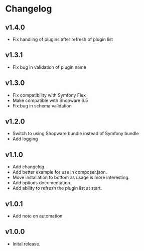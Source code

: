 # Changelog

## v1.4.0

- Fix handling of plugins after refresh of plugin list

## v1.3.1

- Fix bug in validation of plugin name

## v1.3.0

- Fix compatibility with Symfony Flex
- Make compatible with Shopware 6.5
- Fix bug in schema validation

## v1.2.0

- Switch to using Shopware bundle instead of Symfony bundle
- Add logging

## v1.1.0

- Add changelog.
- Add better example for use in composer.json.
- Move installation to bottom as usage is more interesting.
- Add options documentation.
- Add ability to refresh the plugin list at start.

## v1.0.1

- Add note on automation.

## v1.0.0

- Inital release.
